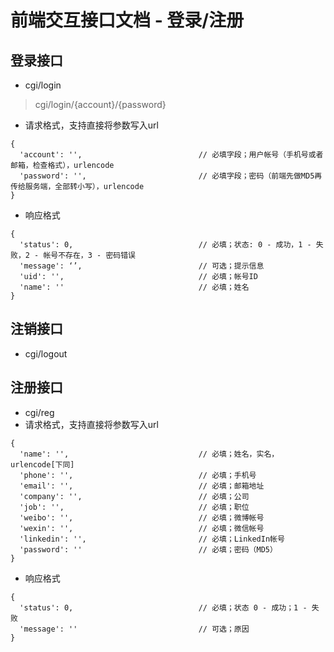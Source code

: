 # 前端交互接口文档 - 登录/注册

## 登录接口
* cgi/login
> cgi/login/{account}/{password}

* 请求格式，支持直接将参数写入url
```
{
  'account': '',                          // 必填字段；用户帐号（手机号或者邮箱，检查格式），urlencode
  'password': '',                         // 必填字段；密码（前端先做MD5再传给服务端，全部转小写），urlencode
}
```
* 响应格式
```
{
  'status': 0,                            // 必填；状态: 0 - 成功，1 - 失败，2 - 帐号不存在，3 - 密码错误
  'message': ‘’,                          // 可选；提示信息
  'uid': '',                              // 必填；帐号ID
  'name': ''                              // 必填；姓名
}
```

## 注销接口
* cgi/logout


## 注册接口
* cgi/reg
* 请求格式，支持直接将参数写入url
```
{
  'name': '',                             // 必填；姓名，实名，urlencode[下同]
  'phone': '',                            // 必填；手机号
  'email': '',                            // 必填；邮箱地址
  'company': '',                          // 必填；公司
  'job': '',                              // 必填；职位
  'weibo': '',                            // 必填；微博帐号
  'wexin': '',                            // 必填；微信帐号
  'linkedin': '',                         // 必填；LinkedIn帐号
  'password': ''                          // 必填；密码（MD5）
}
```
* 响应格式
```
{
  'status': 0,                            // 必填；状态 0 - 成功；1 - 失败
  'message': ''                           // 可选；原因
}
```
